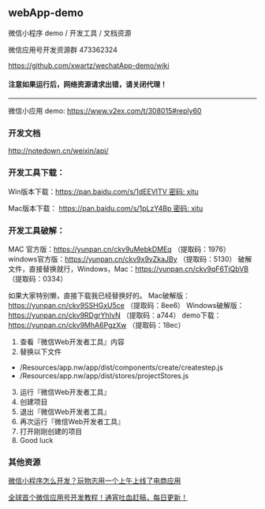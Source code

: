 ## webApp-demo

微信小程序 demo / 开发工具 / 文档资源

微信应用号开发资源群 473362324

https://github.com/xwartz/wechatApp-demo/wiki


#### 注意如果运行后，网络资源请求出错，请关闭代理！

----


微信小应用 demo: https://www.v2ex.com/t/308015#reply60


### 开发文档

http://notedown.cn/weixin/api/

### 开发工具下载：

Win版本下载：https://pan.baidu.com/s/1dEEVITV 密码: xitu

Mac版本下载： https://pan.baidu.com/s/1pLzY4Bp 密码: xitu


### 开发工具破解：

MAC 官方版：https://yunpan.cn/ckv9uMebkDMEq （提取码：1976）
windows官方版：https://yunpan.cn/ckv9x9vZkaJBy （提取码：5130）
破解文件，直接替换就行，Windows，Mac：https://yunpan.cn/ckv9qF6TjQbVB （提取码：0334）

如果大家特别懒，直接下载我已经替换好的。
Mac破解版：https://yunpan.cn/ckv9SSHGxU5ce （提取码：8ee6）
Windows破解版：https://yunpan.cn/ckv9RDgrYhIvN （提取码：a744）
demo下载：https://yunpan.cn/ckv9MhA6PgzXw （提取码：18ec）


1. 查看『微信Web开发者工具』内容
2. 替换以下文件
  * /Resources/app.nw/app/dist/components/create/createstep.js
  * /Resources/app.nw/app/dist/stores/projectStores.js
3. 运行『微信Web开发者工具』
4. 创建项目
5. 退出『微信Web开发者工具』
6. 再次运行『微信Web开发者工具』
7. 打开刚刚创建的项目
8. Good luck

### 其他资源

[微信小程序怎么开发？玩物志用一个上午上线了电商应用](http://www.ifanr.com/721124)

[全球首个微信应用号开发教程！通宵吐血赶稿，每日更新！](https://my.oschina.net/wwnick/blog/750055)
